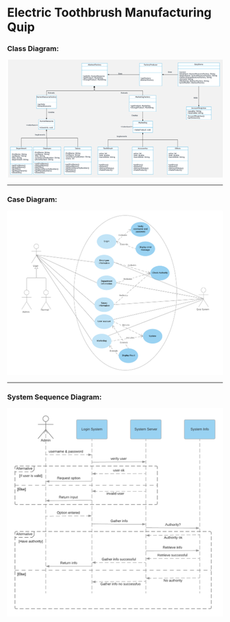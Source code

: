 # Electric Toothbrush Manufacturing Quip  
### Class Diagram:  
![picture alt]( Class_Diagram.png "The class diagram")

---  

### Case Diagram:  
![picture alt]( Case_Diagram.png "The case diagram") 

---  

### System Sequence Diagram:  
![picture alt]( System_Sequence_Diagram.png "The sequence diagram")
